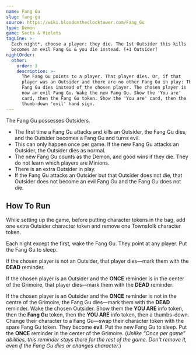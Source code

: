 ```yaml
---
name: Fang Gu
slug: fang-gu
source: https://wiki.bloodontheclocktower.com/Fang_Gu
type: Demon
game: Sects & Violets
tagLine: >-
  Each night*, choose a player: they die. The 1st Outsider this kills
  becomes an evil Fang Gu & you die instead. [+1 Outsider]
nightOrder:
  other:
    order: 3
    description: >-
      The Fang Gu points to a player. That player dies. Or, if that
      player was an Outsider and there are no other Fang Gu in play: The
      Fang Gu dies instead of the chosen player. The chosen player is
      now an evil Fang Gu. Wake the new Fang Gu. Show the 'You are'
      card, then the Fang Gu token. Show the 'You are' card, then the
      thumb-down 'evil' hand sign.
---
```


The Fang Gu possesses Outsiders.

- The first time a Fang Gu attacks and kills an Outsider, the Fang Gu
  dies, and the Outsider becomes a Fang Gu and turns evil.
- This can only happen once per game. If the new Fang Gu attacks an
  Outsider, the Outsider dies as normal.
- The new Fang Gu counts as the Demon, and good wins if they die. They
  do not learn which players are Minions.
- There is an extra Outsider in play.
- If the Fang Gu attacks an Outsider but that Outsider does not die,
  that Outsider does not become an evil Fang Gu and the Fang Gu does not
  die.

## How To Run

While setting up the game, before putting character tokens in the bag,
add one extra Outsider character token and remove one Townsfolk
character token.

Each night except the first, wake the Fang Gu. They point at any player.
Put the Fang Gu to sleep.

If the chosen player is not an Outsider, that player dies—mark them with
the **DEAD** reminder.

If the chosen player is an Outsider and the **ONCE** reminder is in the
center of the Grimoire, that player dies—mark them with the **DEAD**
reminder.

If the chosen player is an Outsider and the **ONCE** reminder is not in
the centre of the Grimoire, the Fang Gu dies—mark them with the **DEAD**
reminder. Wake the chosen Outsider. Show them the **YOU ARE** info
token, then the **Fang Gu** token, then the **YOU ARE** info token, then
a thumbs-down. Change their character to a Fang Gu—swap their character
token with the spare Fang Gu token. They become **evil**. Put the new
Fang Gu to sleep. Put the **ONCE** reminder in the center of the
Grimoire. (_Unlike “Once per game” abilities, this reminder stays there
for the rest of the game. Don’t remove it, even if the Fang Gu dies or
changes character._)
